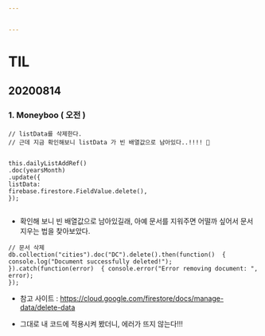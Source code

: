 ```yaml
---


---
```


<h1 id="til">TIL</h1>
<h2 id="section">20200814</h2>
<h3 id="moneyboo--오전-">1. Moneyboo ( 오전 )</h3>
<pre class=" language-javascript"><code class="prism  language-javascript"><span class="token comment">// listData를 삭제한다.</span>
<span class="token comment">// 근데 지금 확인해보니 listData 가 빈 배열값으로 남아있다..!!!! 🙉</span>

<span class="token keyword">this</span><span class="token punctuation">.</span><span class="token function">dailyListAddRef</span><span class="token punctuation">(</span><span class="token punctuation">)</span>
   <span class="token punctuation">.</span><span class="token function">doc</span><span class="token punctuation">(</span>yearsMonth<span class="token punctuation">)</span>
   <span class="token punctuation">.</span><span class="token function">update</span><span class="token punctuation">(</span><span class="token punctuation">{</span>
   	listData<span class="token punctuation">:</span> firebase<span class="token punctuation">.</span>firestore<span class="token punctuation">.</span>FieldValue<span class="token punctuation">.</span><span class="token keyword">delete</span><span class="token punctuation">(</span><span class="token punctuation">)</span><span class="token punctuation">,</span>
   <span class="token punctuation">}</span><span class="token punctuation">)</span><span class="token punctuation">;</span>
</code></pre>
<ul>
<li>확인해 보니 빈 배열값으로 남아있길래, 아예 문서를 지워주면 어떨까 싶어서 문서 지우는 법을 찾아보았다.</li>
</ul>
<pre class=" language-javascript"><code class="prism  language-javascript"><span class="token comment">// 문서 삭제</span>
db<span class="token punctuation">.</span><span class="token function">collection</span><span class="token punctuation">(</span><span class="token string">"cities"</span><span class="token punctuation">)</span><span class="token punctuation">.</span><span class="token function">doc</span><span class="token punctuation">(</span><span class="token string">"DC"</span><span class="token punctuation">)</span><span class="token punctuation">.</span><span class="token keyword">delete</span><span class="token punctuation">(</span><span class="token punctuation">)</span><span class="token punctuation">.</span><span class="token function">then</span><span class="token punctuation">(</span><span class="token keyword">function</span><span class="token punctuation">(</span><span class="token punctuation">)</span>  <span class="token punctuation">{</span> 
console<span class="token punctuation">.</span><span class="token function">log</span><span class="token punctuation">(</span><span class="token string">"Document successfully deleted!"</span><span class="token punctuation">)</span><span class="token punctuation">;</span>  
<span class="token punctuation">}</span><span class="token punctuation">)</span><span class="token punctuation">.</span><span class="token keyword">catch</span><span class="token punctuation">(</span><span class="token keyword">function</span><span class="token punctuation">(</span>error<span class="token punctuation">)</span>  <span class="token punctuation">{</span> console<span class="token punctuation">.</span><span class="token function">error</span><span class="token punctuation">(</span><span class="token string">"Error removing document: "</span><span class="token punctuation">,</span> error<span class="token punctuation">)</span><span class="token punctuation">;</span>  
<span class="token punctuation">}</span><span class="token punctuation">)</span><span class="token punctuation">;</span>
</code></pre>
<ul>
<li>
<p>참고 사이트 : <a href="https://cloud.google.com/firestore/docs/manage-data/delete-data">https://cloud.google.com/firestore/docs/manage-data/delete-data</a></p>
</li>
<li>
<p>그대로 내 코드에 적용시켜 봤더니, 에러가 뜨지 않는다!!!</p>
</li>
</ul>


